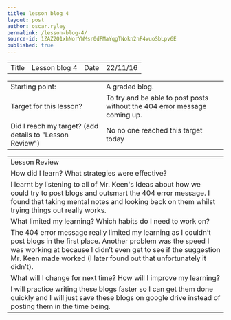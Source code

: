 ```yaml
---
title: lesson blog 4
layout: post
author: oscar.ryley
permalink: /lesson-blog-4/
source-id: 1ZAZ2O1xhNorYWMsr0dFMaYqgTNokn2hF4wuoSbLpv6E
published: true
---
```

<table>
  <tr>
    <td>Title</td>
    <td>Lesson blog 4</td>
    <td>Date</td>
    <td>22/11/16</td>
  </tr>
</table>


<table>
  <tr>
    <td>Starting point:</td>
    <td>A graded blog.</td>
  </tr>
  <tr>
    <td>Target for this lesson?</td>
    <td>To try and be able to post posts without the 404 error message coming up.</td>
  </tr>
  <tr>
    <td>Did I reach my target? 
(add details to "Lesson Review")</td>
    <td>No no one reached this target today</td>
  </tr>
</table>


<table>
  <tr>
    <td>Lesson Review</td>
  </tr>
  <tr>
    <td>How did I learn? What strategies were effective? </td>
  </tr>
  <tr>
    <td>I learnt by listening to all of Mr. Keen's Ideas about how we could try to post blogs and outsmart the 404 error message. I found that taking mental notes and looking back on them whilst trying things out really works.</td>
  </tr>
  <tr>
    <td>What limited my learning? Which habits do I need to work on? </td>
  </tr>
  <tr>
    <td>The 404 error message really limited my learning as I couldn’t post blogs in the first place. Another problem was the speed I was working at because I didn’t even get to see if the suggestion Mr. Keen made worked (I later found out that unfortunately it didn’t).</td>
  </tr>
  <tr>
    <td>What will I change for next time? How will I improve my learning?</td>
  </tr>
  <tr>
    <td>I will practice writing these blogs faster so I can get them done quickly and I will just save these blogs on google drive instead of posting them in the time being. </td>
  </tr>
</table>


